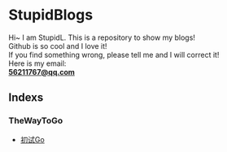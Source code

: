 # StupidBlogs
Hi~ I am StupidL. This is a repository to show my blogs!  
Github is so cool and I love it!  
If you find something wrong, please tell me and I will correct it!  
Here is my email:  
**56211767@qq.com**  
  

## Indexs  

### TheWayToGo  
* [初试Go](https://github.com/StupidL/StupidBlogs/tree/master/Blogs/01_1.md)  

